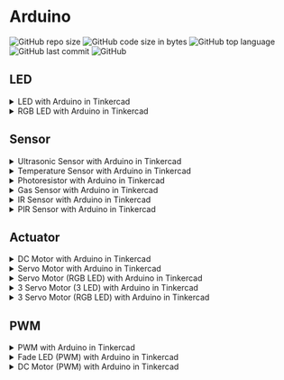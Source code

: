 # Arduino
![GitHub repo size](https://img.shields.io/github/repo-size/aceX20/arduino)
![GitHub code size in bytes](https://img.shields.io/github/languages/code-size/aceX20/arduino)
![GitHub top language](https://img.shields.io/github/languages/top/aceX20/arduino)
![GitHub last commit](https://img.shields.io/github/last-commit/aceX20/arduino)
![GitHub](https://img.shields.io/github/license/aceX20/arduino)

## LED

<details>
  <summary>LED with Arduino in Tinkercad</summary>
  
  Code: [led.ino](/led/led.ino)
  
  [![LED with Arduino in Tinkercad](https://img.youtube.com/vi/kRehMMJgHuE/0.jpg)](https://www.youtube.com/watch?v=kRehMMJgHuE) 
</details>

<details>
  <summary>RGB LED with Arduino in Tinkercad</summary>
  
  Code: [rgb_led.ino](/led/rgb_led.ino)
  
  [![RGB LED with Arduino in Tinkercad](https://img.youtube.com/vi/yCmuAmn-dpc/0.jpg)](https://www.youtube.com/watch?v=yCmuAmn-dpc)
</details>

## Sensor

<details>
  <summary>Ultrasonic Sensor with Arduino in Tinkercad</summary>
  
  Code: [ultrasonic_sensor.ino](/sensor/ultrasonic_sensor.ino)
  
  [![Ultrasonic Sensor with Arduino in Tinkercad](https://img.youtube.com/vi/-nPBzi3EVfs/0.jpg)](https://www.youtube.com/watch?v=-nPBzi3EVfs)
</details>

<details>
  <summary>Temperature Sensor with Arduino in Tinkercad</summary>
  
  Code: [temperature_sensor.ino](/sensor/temperature_sensor.ino)
  
  [![Temperature Sensor with Arduino in Tinkercad](https://img.youtube.com/vi/J4Jjxx8KBxg/0.jpg)](https://www.youtube.com/watch?v=J4Jjxx8KBxg)
</details>

<details>
  <summary>Photoresistor with Arduino in Tinkercad</summary>
  
  Code: [photoresistor.ino](/sensor/photoresistor.ino)
  
  [![Photoresistor with Arduino in Tinkercad](https://img.youtube.com/vi/llXDQZlo-4g/0.jpg)](https://www.youtube.com/watch?v=llXDQZlo-4g)
</details>

<details>
  <summary>Gas Sensor with Arduino in Tinkercad</summary>
  
  Code: [gas_sensor.ino](/sensor/gas_sensor.ino)
  
  [![Gas Sensor with Arduino in Tinkercad](https://img.youtube.com/vi/oNqGdqcdIjE/0.jpg)](https://www.youtube.com/watch?v=oNqGdqcdIjE)
</details>

<details>
  <summary>IR Sensor with Arduino in Tinkercad</summary>
  
  Code: [ir_sensor.ino](/sensor/ir_sensor.ino)
  
  [![IR Sensor with Arduino in Tinkercad](https://img.youtube.com/vi/9fO_KxGM7Tc/0.jpg)](https://www.youtube.com/watch?v=9fO_KxGM7Tc)
</details>

<details>
  <summary>PIR Sensor with Arduino in Tinkercad</summary>
  
  Code: [pir_sensor.ino](/sensor/pir_sensor.ino)
  
  [![PIR Sensor with Arduino in Tinkercad](https://img.youtube.com/vi/-PbH9sJ3t-0/0.jpg)](https://www.youtube.com/watch?v=-PbH9sJ3t-0)
</details>


## Actuator

<details>
  <summary>DC Motor with Arduino in Tinkercad</summary>
  
  [![DC Motor with Arduino in Tinkercad](https://img.youtube.com/vi/dBT3hT_Xn-c/0.jpg)](https://www.youtube.com/watch?v=dBT3hT_Xn-c)
</details>

<details>
  <summary>Servo Motor with Arduino in Tinkercad</summary>
  
  [![Servo Motor with Arduino in Tinkercad](https://img.youtube.com/vi/bc1LLABIy7M/0.jpg)](https://www.youtube.com/watch?v=bc1LLABIy7M)
</details>

<details>
  <summary>Servo Motor (RGB LED) with Arduino in Tinkercad</summary>
  
  [![Servo Motor (RGB LED) with Arduino in Tinkercad](https://img.youtube.com/vi/XfhOHaNvBHM/0.jpg)](https://www.youtube.com/watch?v=XfhOHaNvBHM)
</details>

<details>
  <summary>3 Servo Motor (3 LED) with Arduino in Tinkercad</summary>
  
  [![3 Servo Motor 3 LED with Arduino in Tinkercad](https://img.youtube.com/vi/tb4LF80xH6s/0.jpg)](https://www.youtube.com/watch?v=tb4LF80xH6s)
</details>

<details>
  <summary>3 Servo Motor (RGB LED) with Arduino in Tinkercad</summary>
  
  [![3 Servo Motor (RGB LED) with Arduino in Tinkercad](https://img.youtube.com/vi/KX3cQ8LN6MU/0.jpg)](https://www.youtube.com/watch?v=KX3cQ8LN6MU)
</details>

## PWM

<details>
  <summary>PWM with Arduino in Tinkercad</summary>
  
  Code: [pwm.ino](/pwm/pwm.ino)
  
  [![PWM with Arduino in Tinkercad](https://img.youtube.com/vi/wUrXRhCqQ84/0.jpg)](https://www.youtube.com/watch?v=wUrXRhCqQ84)
</details>

<details>
  <summary>Fade LED (PWM) with Arduino in Tinkercad</summary>
  
  Code: [fade_led_pwm.ino](/pwm/fade_led_pwm.ino)
  
  [![Fade LED (PWM) with Arduino in Tinkercad](https://img.youtube.com/vi/4qlN6Ph2zbI/0.jpg)](https://www.youtube.com/watch?v=4qlN6Ph2zbI)
</details>

<details>
  <summary>DC Motor (PWM) with Arduino in Tinkercad</summary>
  
  Code: [dc_motor_pwm.ino](/pwm/dc_motor_pwm.ino)
  
  [![DC Motor (PWM) with Arduino in Tinkercad](https://img.youtube.com/vi/Z9MoKni-dqc/0.jpg)](https://www.youtube.com/watch?v=Z9MoKni-dqc)
</details>
